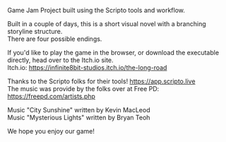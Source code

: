 Game Jam Project built using the Scripto tools and workflow. 

Built in a couple of days, this is a short visual novel with a branching storyline structure.  
There are four possible endings. 

If you'd like to play the game in the browser, or download the executable directly, head over to the Itch.io site.  
Itch.io: https://infinite8bit-studios.itch.io/the-long-road

Thanks to the Scripto folks for their tools! https://app.scripto.live  
The music was provide by the folks over at Free PD: https://freepd.com/artists.php  

Music "City Sunshine" written by Kevin MacLeod  
Music "Mysterious Lights" written by Bryan Teoh  

We hope you enjoy our game!
